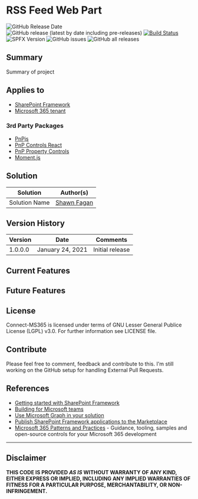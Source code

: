 # RSS Feed Web Part
![GitHub Release Date](https://img.shields.io/github/release-date/fagansc/spfxImageSlider)
![GitHub release (latest by date including pre-releases)](https://img.shields.io/github/v/release/fagansc/spfxImageSlider?include_prereleases)
[![Build Status](https://dev.azure.com/scfagan/pipelineBuilds/_apis/build/status/spfx/ImageSlider?repoName=FaganSC%2FspfxImageSlider&branchName=master)](https://dev.azure.com/scfagan/pipelineBuilds/_build/latest?definitionId=19&repoName=FaganSC%2FspfxImageSlider&branchName=master)
![SPFX Version](https://img.shields.io/badge/SPFX%20Version-1.11-green.svg)
![GitHub issues](https://img.shields.io/github/issues/fagansc/spfxImageSlider)
![GitHub all releases](https://img.shields.io/github/downloads/fagansc/spfxImageSlider/total)
## Summary
Summary of project
![]()

## Applies to

- [SharePoint Framework](https://aka.ms/spfx)
- [Microsoft 365 tenant](https://docs.microsoft.com/en-us/sharepoint/dev/spfx/set-up-your-developer-tenant)

### 3rd Party Packages
* [PnPjs](https://pnp.github.io/pnpjs/)
* [PnP Controls React](https://pnp.github.io/sp-dev-fx-controls-react/)
* [PnP Property Controls](https://pnp.github.io/sp-dev-fx-property-controls/)
* [Moment.js](https://momentjs.com/)

## Solution

Solution|Author(s)
--------|---------
Solution Name | [Shawn Fagan](https://twitter.com/fagansc)

## Version History

Version|Date|Comments
-------|----|--------
1.0.0.0|January 24, 2021|Initial release

## Current Features


## Future Features

## License
Connect-MS365 is licensed under terms of GNU Lesser General Publice License (LGPL) v3.0. For further information see LICENSE file.

## Contribute
Please feel free to comment, feedback and contribute to this. I'm still working on the GitHub setup for handling External Pull Requests. 
## References

- [Getting started with SharePoint Framework](https://docs.microsoft.com/en-us/sharepoint/dev/spfx/set-up-your-developer-tenant)
- [Building for Microsoft teams](https://docs.microsoft.com/en-us/sharepoint/dev/spfx/build-for-teams-overview)
- [Use Microsoft Graph in your solution](https://docs.microsoft.com/en-us/sharepoint/dev/spfx/web-parts/get-started/using-microsoft-graph-apis)
- [Publish SharePoint Framework applications to the Marketplace](https://docs.microsoft.com/en-us/sharepoint/dev/spfx/publish-to-marketplace-overview)
- [Microsoft 365 Patterns and Practices](https://aka.ms/m365pnp) - Guidance, tooling, samples and open-source controls for your Microsoft 365 development

---
## Disclaimer

**THIS CODE IS PROVIDED *AS IS* WITHOUT WARRANTY OF ANY KIND, EITHER EXPRESS OR IMPLIED, INCLUDING ANY IMPLIED WARRANTIES OF FITNESS FOR A PARTICULAR PURPOSE, MERCHANTABILITY, OR NON-INFRINGEMENT.**
